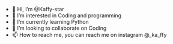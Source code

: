 - 👋 Hi, I’m @Kaffy-star
- 👀 I’m interested in Coding and programming
- 🌱 I’m currently learning Python
- 💞️ I’m looking to collaborate on Coding
- 📫 How to reach me, you can reach me on instagram @_ka_ffy

<!---
Kaffy-star/Kaffy-star is a ✨ special ✨ repository because its `README.md` (this file) appears on your GitHub profile.
You can click the Preview link to take a look at your changes.
--->
